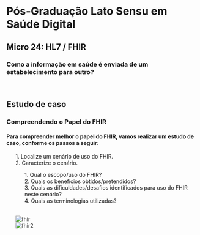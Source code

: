 # Pós-Graduação Lato Sensu em Saúde Digital
## Micro 24: HL7 / FHIR
### Como a informação em saúde é enviada de um estabelecimento para outro?
<br>

## Estudo de caso
### Compreendendo o Papel do FHIR 
#### Para compreender melhor o papel do FHIR, vamos realizar um estudo de caso, conforme os passos a seguir: 

<ul>
  1. Localize um cenário de uso do FHIR. <br>
  2. Caracterize o cenário.
  <ul>
    1. Qual o escopo/uso do FHIR? <br>
    2. Quais os benefícios obtidos/pretendidos? <br>
    3. Quais as dificuldades/desafios identificados para uso do FHIR neste cenário? <br>
    4. Quais as terminologias utilizadas? <br>
  </ul>
<br>

![fhir](https://github.com/RenanBorba/EstudoDeCaso-Micro24-SD/assets/48495838/d4757640-7ee1-4da0-9330-7c15094bcc41) <br>
![fhir2](https://github.com/RenanBorba/EstudoDeCaso-Micro24-SD/assets/48495838/5fd9e111-4835-4bc6-9166-caf1ab2668fd)

